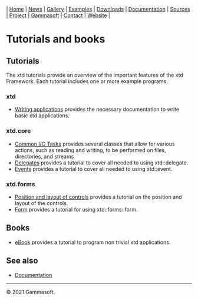 | [Home](home.md) | [News](news.md) | [Gallery](gallery.md) | [Examples](examples.md) | [Downloads](downloads.md) | [Documentation](documentation.md) | [Sources](https://github.com/gammasoft71/xtd) | [Project](https://sourceforge.net/projects/xtdpro/) | [Gammasoft](gammasoft.md)  | [Contact](contact.md) | [Website](https://gammasoft71.wixsite.com/xtdpro) |

# Tutorials and books

## Tutorials

The xtd tutorials provide an overview of the important features of the xtd Framework. Each tutorial includes one or more example programs. 

### xtd

* [Writing applications](tutorial_writing_applications.md) provides the necessary documentation to write basic xtd applications.

### xtd.core

* [Common I/O Tasks](tutorial_common_io_tasks.md) provides several classes that allow for various actions, such as reading and writing, to be performed on files, directories, and streams
* [Delegates](tutorial_delegates.md) provides a tutorial to cover all needed to using xtd::delegate.
* [Events](tutorial_events.md) provides a tutorial to cover all needed to using xtd::event.

### xtd.forms

* [Position and layout of controls](tutorial_position_and_layout_of_controls.md) provides a tutorial on the position and layout of the controls.
* [Form](tutorial_form.md) provides a tutorial for using xtd::forms::form.

## Books

* [eBook](tutorial_ebook.md) provides a tutorial to program non trivial xtd applications.

## See also

* [Documentation](documentation.md)

______________________________________________________________________________________________

© 2021 Gammasoft.
